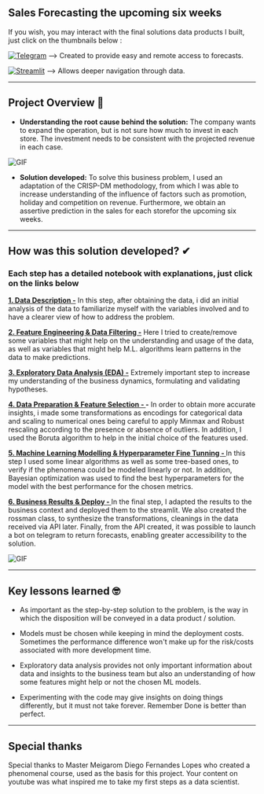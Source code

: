 ## Sales Forecasting the upcoming six weeks

If you wish, you may interact with the final solutions data products I built, just click on the thumbnails below :

[<img alt="Telegram" src="https://img.shields.io/badge/Telegram-2CA5E0?style=for-the-badge&logo=telegram&logoColor=white"/>](https://t.me/rossman_stores_bot) --> Created to provide easy and remote access to forecasts.

[<img alt="Streamlit" src="https://img.shields.io/badge/Streamlit-FF4B4B?style=for-the-badge&logo=Streamlit&logoColor=white"/>](https://rossmannforecast.herokuapp.com/) --> Allows deeper navigation through data.

-----

## Project Overview 🎯
* **Understanding the root cause behind the solution:**  The company wants to expand the operation, but is not sure how much to invest in each store. The investment needs to be consistent with the projected revenue in each case.

![GIF](http://g.recordit.co/RqjjyMKjmh.gif)

* **Solution developed:** To solve this business problem, I used an adaptation of the CRISP-DM methodology, from which I was able to increase understanding of the influence of factors such as promotion, holiday and competition on revenue. Furthermore, we obtain an assertive prediction in the sales for each storefor the upcoming
six weeks.
 
-----

## How was this solution developed? ✔
### Each step has a detailed notebook with explanations, just click on the links below

**[1. Data Description -](https://github.com/mattmagrin/Sales-Forecast/blob/main/notebooks/1_data_description.ipynb)** In this step, after obtaining the data, i did an initial analysis of the data to familiarize myself with the variables involved and to have a clearer view of how to address the problem.


**[2. Feature Engineering & Data Filtering -](https://github.com/mattmagrin/Sales-Forecast/blob/main/notebooks/2_feature_engineering___data_filtering)** Here I tried to create/remove some variables that might help on the understanding and usage of the data, as well as variables that might help M.L. algorithms learn patterns in the data to make predictions.


**[3. Exploratory Data Analysis (EDA) -](https://github.com/mattmagrin/Sales-Forecast/blob/main/notebooks/3_%20exploratory_data_analysis_EDA_)** Extremely important step to increase my understanding of the business dynamics, formulating and validating hypotheses.


**[4. Data Preparation & Feature Selection - ](https://github.com/mattmagrin/Sales-Forecast/blob/main/notebooks/4_data_prep___feature_selection.ipynb) -** In order to obtain more accurate insights, i made some transformations as encodings for categorical data and scaling to numerical ones being careful to apply Minmax and Robust rescaling according to the presence or absence of outliers. In addition, I used the Boruta algorithm to help in the initial choice of the features used.


**[5. Machine Learning Modelling & Hyperparameter Fine Tunning - ](https://github.com/mattmagrin/Sales-Forecast/blob/main/notebooks/5_modelling___fine_tunning)** In this step I used some linear algorithms as well as some tree-based ones, to verify if the phenomena could be modeled linearly or not. In addition, Bayesian optimization was used to find the best hyperparameters for the model with the best performance for the chosen metrics.


**[6. Business Results & Deploy - ](https://github.com/mattmagrin/Sales-Forecast/blob/main/notebooks/6_business_results___deployment.ipynb)** In the final step, I adapted the results to the business context and deployed them to the streamlit. We also created the rossman class, to synthesize the transformations, cleanings in the data received via API later. Finally, from the API created, it was possible to launch a bot on telegram to return forecasts, enabling greater accessibility to the solution.

![GIF](https://im2.ezgif.com/tmp/ezgif-2-c50ad90410.gif)

-----

## Key lessons learned 🤓

*   As important as the step-by-step solution to the problem, is the way in which the disposition will be conveyed in a data product / solution.

*   Models must be chosen while keeping in mind the deployment costs. Sometimes the performance difference won't make up for the risk/costs associated with more development time.

*   Exploratory data analysis provides not only important information about data and insights to the business team but also an understanding of how some features might help or not the chosen ML models.

*   Experimenting with the code may give insights on doing things differently, but it must not take forever. Remember Done is better than perfect.

-----

## Special thanks

Special thanks to Master Meigarom Diego Fernandes Lopes who created a phenomenal course, used as the basis for this project. Your content on youtube was what inspired me to take my first steps as a data scientist.
